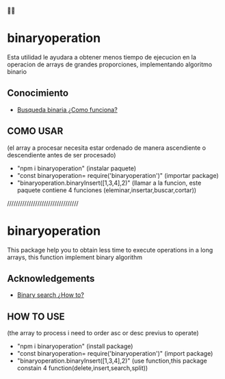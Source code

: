 :merman:

# binaryoperation 
Esta utilidad le ayudara a obtener menos tiempo de ejecucion en la operacion de arrays de grandes proporciones, implementando algoritmo binario
 
## Conocimiento

 - [Busqueda binaria ¿Como funciona? ](https://es.wikipedia.org/wiki/B%C3%BAsqueda_binaria)
 
## COMO USAR
(el array a procesar necesita estar ordenado de manera ascendiente o descendiente antes de ser procesado)

- "npm i binaryoperation" (instalar paquete)
- "const binaryoperation= require('binaryoperation')" (importar package)
- "binaryoperation.binaryInsert([1,3,4],2)" (llamar a la funcion, este paquete contiene 4 funciones (eleminar,insertar,buscar,cortar))

/////////////////////////////////
# binaryoperation
This package help you to obtain less time to execute operations in a long arrays, this function implement binary algorithm

## Acknowledgements

 - [Binary search ¿How to? ](https://en.wikipedia.org/wiki/Binary_search_algorithm)

## HOW TO USE
(the array to process i need to order asc or desc previus to operate)

- "npm i binaryoperation" (install package)
- "const binaryoperation= require('binaryoperation')" (import package)
- "binaryoperation.binaryInsert([1,3,4],2)" (use function,this package constain 4 function(delete,insert,search,split))


